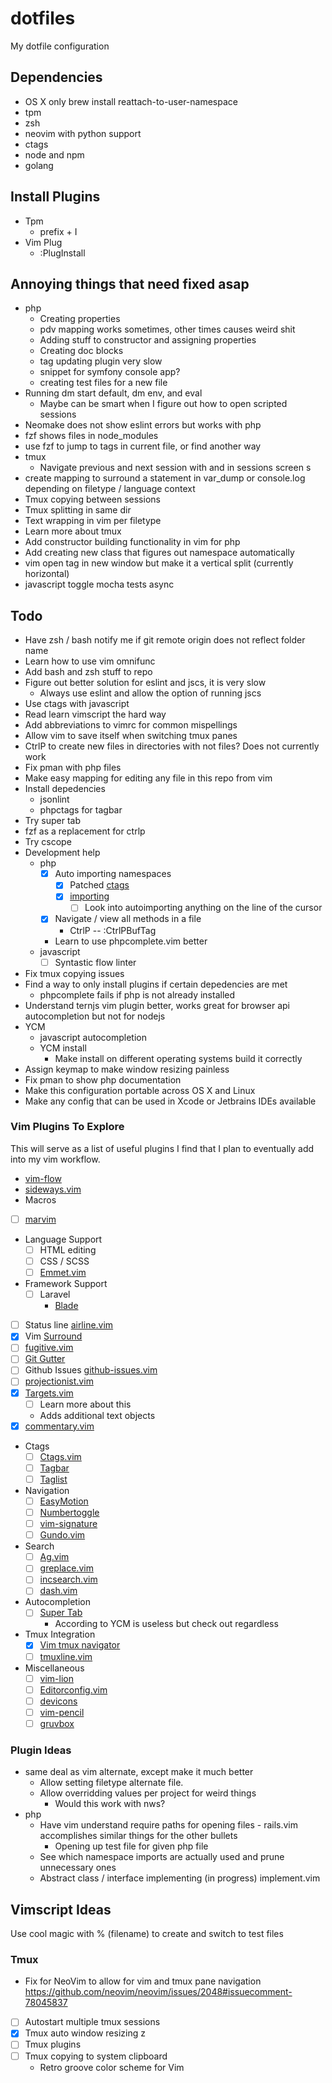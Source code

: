 # dotfiles
My dotfile configuration

## Dependencies
- OS X only brew install reattach-to-user-namespace
- tpm
- zsh
- neovim with python support
- ctags
- node and npm
- golang

## Install Plugins
- Tpm
  - prefix + I
- Vim Plug
  - :PlugInstall

## Annoying things that need fixed asap
- php
  - Creating properties
  - pdv mapping works sometimes, other times causes weird shit
  - Adding stuff to constructor and assigning properties
  - Creating doc blocks
  - tag updating plugin very slow
  - snippet for symfony console app?
  - creating test files for a new file
- Running dm start default, dm env, and eval
  - Maybe can be smart when I figure out how to open scripted sessions
- Neomake does not show eslint errors but works with php
- fzf shows files in node_modules
- use fzf to jump to tags in current file, or find another way
- tmux
  - Navigate previous and next session with <C-n> and <C-p> in sessions screen <prefix>s
- create mapping to surround a statement in var_dump or console.log
  depending on filetype / language context
- Tmux copying between sessions
- Tmux splitting in same dir
- Text wrapping in vim per filetype
- Learn more about tmux
- Add constructor building functionality in vim for php
- Add creating new class that figures out namespace automatically
- vim open tag in new window but make it a vertical split (currently horizontal)
- javascript toggle mocha tests async

## Todo
- Have zsh / bash notify me if git remote origin does not reflect folder name
- Learn how to use vim omnifunc
- Add bash and zsh stuff to repo
- Figure out better solution for eslint and jscs, it is very slow
  - Always use eslint and allow the option of running jscs
- Use ctags with javascript
- Read learn vimscript the hard way
- Add abbreviations to vimrc for common mispellings
- Allow vim to save itself when switching tmux panes
- CtrlP to create new files in directories with not files? Does not currently work
- Fix pman with php files
- Make easy mapping for editing any file in this repo from vim
- Install depedencies
  - jsonlint
  - phpctags for tagbar
- Try super tab
- fzf as a replacement for ctrlp
- Try cscope
- Development help
  - php
    - [x] Auto importing namespaces 
      - [x] Patched [ctags](https://github.com/shawncplus/phpcomplete.vim/wiki/Patched-ctags)
      - [x] [importing](https://github.com/arnaud-lb/vim-php-namespace)
        - [ ] Look into autoimporting anything on the line of the cursor
    - [x] Navigate / view all methods in a file 
      - CtrlP -- :CtrlPBufTag
    - Learn to use phpcomplete.vim better
  - javascript
    - [ ] Syntastic flow linter
- Fix tmux copying issues
- Find a way to only install plugins if certain depedencies are met
  - phpcomplete fails if php is not already installed
- Understand ternjs vim plugin better, works great for browser api autocompletion but not for nodejs
- YCM
  - javascript autocompletion
  - YCM install
    - Make install on different operating systems build it correctly 
- Assign keymap to make window resizing painless
- Fix pman to show php documentation
- Make this configuration portable across OS X and Linux
- Make any config that can be used in Xcode or Jetbrains IDEs available

### Vim Plugins To Explore

This will serve as a list of useful plugins I find that I plan to eventually 
add into my vim workflow.  

- [vim-flow](https://github.com/flowtype/vim-flow)
- [sideways.vim](https://github.com/AndrewRadev/sideways.vim)
- Macros
- [ ] [marvim](http://www.vim.org/scripts/script.php?script_id=2154)
- Language Support
  - [ ] HTML editing
  - [ ] CSS / SCSS
  - [ ] [Emmet.vim](https://github.com/mattn/emmet-vim)
- Framework Support
  - [ ] Laravel
    - [Blade](https://github.com/jwalton512/vim-blade)
- [ ] Status line [airline.vim](https://github.com/bling/vim-airline)
- [x] Vim [Surround](https://github.com/tpope/vim-surround)
- [ ] [fugitive.vim](https://github.com/tpope/vim-fugitive)
- [ ] [Git Gutter](https://github.com/airblade/vim-gitgutter)
- [ ] Github Issues [github-issues.vim](https://github.com/jaxbot/github-issues.vim)
- [ ] [projectionist.vim](https://github.com/tpope/vim-projectionist)
- [x] [Targets.vim](https://github.com/wellle/targets.vim)
  - [ ] Learn more about this
  - Adds additional text objects
- [x] [commentary.vim](https://github.com/tpope/vim-commentary)
- Ctags
  - [ ] [Ctags.vim](https://github.com/vim-scripts/ctags.vim)
  - [ ] [Tagbar](https://github.com/majutsushi/tagbar)
  - [ ] [Taglist](http://vim.sourceforge.net/scripts/script.php?script_id=273)
- Navigation
  - [ ] [EasyMotion](https://github.com/easymotion/vim-easymotion)
  - [ ] [Numbertoggle](https://github.com/jeffkreeftmeijer/vim-numbertoggle)
  - [ ] [vim-signature](https://github.com/kshenoy/vim-signature)
  - [ ] [Gundo.vim](https://github.com/sjl/gundo.vim)
- Search
  - [ ] [Ag.vim](https://github.com/rking/ag.vim)
  - [ ] [greplace.vim](https://github.com/skwp/greplace.vim)
  - [ ] [incsearch.vim](https://github.com/haya14busa/incsearch.vim)
  - [ ] [dash.vim](https://github.com/rizzatti/dash.vim)
- Autocompletion
  - [ ] [Super Tab](https://github.com/ervandew/supertab)
    - According to YCM is useless but check out regardless
- Tmux Integration
  - [x] [Vim tmux navigator](https://github.com/christoomey/vim-tmux-navigator)
  - [ ] [tmuxline.vim](https://github.com/edkolev/tmuxline.vim)
- Miscellaneous
  - [ ] [vim-lion](https://github.com/tommcdo/vim-lion)
  - [ ] [Editorconfig.vim](https://github.com/editorconfig/editorconfig-vim)
  - [ ] [devicons](https://github.com/ryanoasis/vim-devicons)
  - [ ] [vim-pencil](https://github.com/reedes/vim-pencil)
  - [ ] [gruvbox](https://github.com/morhetz/gruvbox)

### Plugin Ideas
- same deal as vim alternate, except make it much better
  - Allow setting filetype alternate file.
  - Allow overridding values per project for weird things
    - Would this work with nws?
- php
  - Have vim understand require paths for opening files - rails.vim accomplishes similar things for the other bullets
    - Opening up test file for given php file
  - See which namespace imports are actually used and prune unnecessary ones
  - Abstract class / interface implementing (in progress) implement.vim

## Vimscript Ideas
Use cool magic with % (filename) to create and switch to test files

### Tmux
- Fix for NeoVim to allow <C-h> for vim and tmux pane navigation https://github.com/neovim/neovim/issues/2048#issuecomment-78045837
- [ ] Autostart multiple tmux sessions
- [x] Tmux auto window resizing <prefix>z
- [ ] Tmux plugins
- [ ] Tmux copying to system clipboard
    - Retro groove color scheme for Vim
